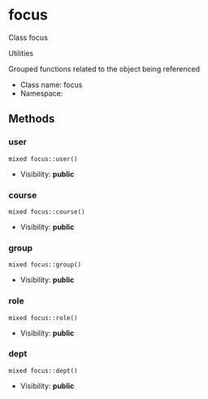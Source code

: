 focus
===============

Class focus

Utilities

Grouped functions related to the object being referenced


* Class name: focus
* Namespace: 







Methods
-------


### user

    mixed focus::user()





* Visibility: **public**




### course

    mixed focus::course()





* Visibility: **public**




### group

    mixed focus::group()





* Visibility: **public**




### role

    mixed focus::role()





* Visibility: **public**




### dept

    mixed focus::dept()





* Visibility: **public**



